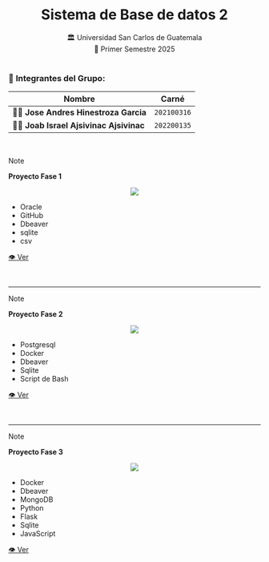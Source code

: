 <h1 align="center">Sistema de Base de datos 2</h1>

<p align="center"></p>

<div align="center"> 🏛 Universidad San Carlos de Guatemala</div>
<div align="center"> 📆 Primer Semestre 2025</div>
<br/> 

### 👥 **Integrantes del Grupo:**

| Nombre                              | Carné       |
|------------------------------------|-------------|
| 🧑‍💼 **Jose Andres Hinestroza Garcia** | `202100316` |
| 🧑‍💼 **Joab Israel Ajsivinac Ajsivinac** | `202200135` |

<br/>

> [!NOTE]  
> **Proyecto Fase 1**
>
> <div align="center" style="display:flex;justify-content:center;gap:20px"><img src="https://go-skill-icons.vercel.app/api/icons?i=oracle,github,dbeaver,sqlite,excel" /></div>
> 
> * Oracle
> * GitHub
> * Dbeaver
> * sqlite
> * csv
> 
> [👁 Ver](https://github.com/J-Ajsivinac/SBD2-S1-2025-Pareja3/tree/main/Fase-1)

<br>

---


> [!NOTE]  
> **Proyecto Fase 2**
>
> <div align="center" style="display:flex;justify-content:center;gap:20px"><img src="https://go-skill-icons.vercel.app/api/icons?i=postgresql,docker,dbeaver,sqlite,bash" /></div>
>
> * Postgresql
> * Docker
> * Dbeaver
> * Sqlite
> * Script de Bash
> 
> [👁 Ver](https://github.com/J-Ajsivinac/SBD2-S1-2025-Pareja3/tree/main/Fase-2)

<br>

---


> [!NOTE]  
> **Proyecto Fase 3**
>
> <div align="center" style="display:flex;justify-content:center;gap:20px"><img src="https://go-skill-icons.vercel.app/api/icons?i=mongo,docker,dbeaver,python,flask,sqlite,js" /></div>
> 
> * Docker
> * Dbeaver
> * MongoDB
> * Python
> * Flask
> * Sqlite
> * JavaScript
>
> [👁 Ver](https://github.com/J-Ajsivinac/SBD2-S1-2025-Pareja3/tree/main/Fase-3)
